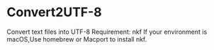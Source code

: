 # Convert2UTF-8
Convert text files into UTF-8
Requirement: nkf 
If your environment is macOS,Use homebrew or Macport to install nkf.
